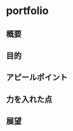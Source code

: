 # portfolio
## 概要
<!-- 概要を書く -->
## 目的
<!-- なぜこれをつくったのか -->
## アピールポイント
<!-- 見てほしい点 -->
## 力を入れた点
<!-- 技術的な面で力を入れた点 -->
## 展望
<!-- 今後の展望 -->
